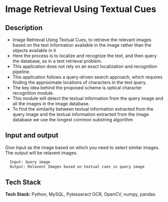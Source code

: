 
# Image Retrieval Using Textual Cues

## Description

- Image Retrieval Using Textual Cues, to retrieve the relevant images based on the text information available in the image rather than the objects available in it
- Here the process is to localize and recognize the text, and then query the database, as in a text retrieval problem.
- This application does not rely on an exact localization and recognition pipeline.
- This application follows a query-driven search approach, which requires finding the approximate locations of characters in the text query.
- The key idea behind the proposed scheme is optical character recognition module.
- This module will detect the textual information from the query image and all the images in the image database.
- To find the similarity between textual information extracted from the query image and the textual information extracted from the image database we use the longest common substring algorithm
## Input and output

Give Input as the image based on which you need to select similar images.
The output will be relavent images.

```bash
  Input: Query image
  Output: Relavent Images based on textual cues in query image
```


## Tech Stack

**Tech Stack:** Python, MySQL, Pytesseract OCR, OpenCV, numpy, pandas

